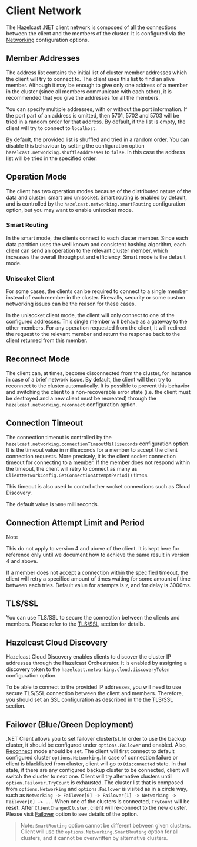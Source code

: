 # Client Network

The Hazelcast .NET client network is composed of all the connections between the client and the members of the cluster. It is configured via the [Networking](configuration/options.md#networking) configuration options.

## Member Addresses

The address list contains the initial list of cluster member addresses which the client will try to connect to. The client uses this
list to find an alive member. Although it may be enough to give only one address of a member in the cluster
(since all members communicate with each other), it is recommended that you give the addresses for all the members.

You can specify multiple addresses, with or without the port information. If the port part of an address is omitted, then 5701, 5702 and 5703 will be tried in a random order for that address. By default, if the list is empty, the client will try to connect to `localhost`.

By default, the provided list is shuffled and tried in a random order. You can disable this behaviour by setting the configuration option `hazelcast.networking.shuffleAddresses` to `false`. In this case the address list will be tried in the specified order. 

## Operation Mode

The client has two operation modes because of the distributed nature of the data and cluster: smart and unisocket. Smart routing is enabled by default, and is controlled by the `hazelcast.networking.smartRouting` configuration option, but you may want to enable unisocket mode.

### Smart Routing

In the smart mode, the clients connect to each cluster member. Since each data partition uses the well known and consistent hashing algorithm, each client can send an operation to the relevant cluster member, which increases the overall throughput and efficiency. Smart mode is the default mode.

### Unisocket Client

For some cases, the clients can be required to connect to a single member instead of each member in the cluster. Firewalls, security or some custom networking issues can be the reason for these cases.

In the unisocket client mode, the client will only connect to one of the configured addresses. This single member will behave as a gateway to the other members. For any operation requested from the client, it will redirect the request to the relevant member and return the response back to the client returned from this member.

## Reconnect Mode

The client can, at times, become disconnected from the cluster, for instance in case of a brief network issue. By default, the client will then try to reconnect to the cluster automatically. It is possible to prevent this behavior and switching the client to a non-recoverable error state (i.e. the client must be destroyed and a new client must be recreated) through the `hazelcast.networking.reconnect` configuration option.

## Connection Timeout

The connection timeout is controlled by the `hazelcast.networking.connectionTimeoutMilliseconds` configuration option. It is the timeout value in milliseconds for a member to accept the client connection requests. More precisely, it is the client socket connection timeout for connecting to a member.
If the member does not respond within the timeout, the client will retry to connect as many as `ClientNetworkConfig.GetConnectionAttemptPeriod()` times.

This timeout is also used to control other socket connections such as Cloud Discovery.

The default value is `5000` milliseconds.

## Connection Attempt Limit and Period

> [!NOTE]
> This do not apply to version 4 and above of the client. It is kept here for reference only until we document how to achieve the same result in version 4 and above.

If a member does not accept a connection within the specified timeout, the client will retry a specified amount of times waiting for some amount of time  between each tries. Default value for attempts is `2`, and for delay is 3000ms.

## TLS/SSL

You can use TLS/SSL to secure the connection between the clients and members. Please refer to the [TLS/SSL](security/tlsssl.md) section for details.

## Hazelcast Cloud Discovery

Hazelcast Cloud Discovery enables clients to discover the cluster IP addresses through the Hazelcast Orchestrator. It is enabled by assigning a discovery token to the `hazelcast.networking.cloud.discoveryToken` configuration option.

To be able to connect to the provided IP addresses, you will need to use secure TLS/SSL connection between the client and members.
Therefore, you should set an SSL configuration as described in the the [TLS/SSL](security/tlsssl.md) section.

## Failover (Blue/Green Deployment)

.NET Client allows you to set failover cluster(s). In order to use the backup cluster, it should be configured under `options.Failover` and enabled. Also, [Reconnect](network.md#reconnect-mode) mode should be set. The client will first connect to default configured cluster `options.Networking`. In case of connection failure or client is blacklisted from cluster, client will go to `Disconnected` state. In that state, if there are any configured backup cluster to be connected, client will switch the cluster to next one. Client will try alternative clusters until `option.Failover.TryCount` is exhausted. The cluster list that is composed from `options.Networking` and `options.Failover` is visited as in a circle way, such as `Networking -> Failover[0] -> Failover[1] -> Networking -> Failover[0] -> ...` When one of the clusters is connected, `TryCount` will be reset. After `ClientChangedCluster`, client will re-connect to the new cluster. Please visit [Failover](configuration/options.md#a-namefailover) option to see details of the option.
> Note: `SmartRouting` option cannot be different between given clusters. Client will use the `options.Networking.SmartRouting` option for all clusters, and it cannot be overwritten by alternative clusters.